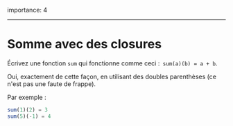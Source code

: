 importance: 4

---

# Somme avec des closures

Écrivez une fonction `sum` qui fonctionne comme ceci :` sum(a)(b) = a + b`.

Oui, exactement de cette façon, en utilisant des doubles parenthèses (ce n'est pas une faute de frappe).

Par exemple :

```js
sum(1)(2) = 3
sum(5)(-1) = 4
```

